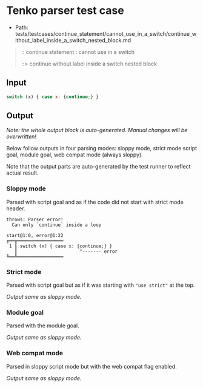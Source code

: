 # Tenko parser test case

- Path: tests/testcases/continue_statement/cannot_use_in_a_switch/continue_without_label_inside_a_switch_nested_block.md

> :: continue statement : cannot use in a switch
>
> ::> continue without label inside a switch nested block

## Input

`````js
switch (x) { case x: {continue;} }
`````

## Output

_Note: the whole output block is auto-generated. Manual changes will be overwritten!_

Below follow outputs in four parsing modes: sloppy mode, strict mode script goal, module goal, web compat mode (always sloppy).

Note that the output parts are auto-generated by the test runner to reflect actual result.

### Sloppy mode

Parsed with script goal and as if the code did not start with strict mode header.

`````
throws: Parser error!
  Can only `continue` inside a loop

start@1:0, error@1:22
╔══╦═════════════════
 1 ║ switch (x) { case x: {continue;} }
   ║                       ^------- error
╚══╩═════════════════

`````

### Strict mode

Parsed with script goal but as if it was starting with `"use strict"` at the top.

_Output same as sloppy mode._

### Module goal

Parsed with the module goal.

_Output same as sloppy mode._

### Web compat mode

Parsed in sloppy script mode but with the web compat flag enabled.

_Output same as sloppy mode._
